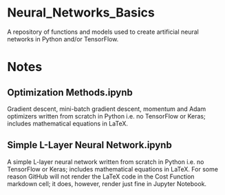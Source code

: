# Neural_Networks_Basics

A repository of functions and models used to create artificial neural networks in Python and/or TensorFlow.

# Notes

## Optimization Methods.ipynb

Gradient descent, mini-batch gradient descent, momentum and Adam optimizers written from scratch in Python i.e. no TensorFlow or Keras; includes mathematical equations in LaTeX. 

## Simple L-Layer Neural Network.ipynb

A simple L-layer neural network written from scratch in Python i.e. no TensorFlow or Keras; includes mathematical equations in LaTeX.  For some reason GitHub will not render the LaTeX code in the Cost Function markdown cell; it does, however, render just fine in Jupyter Notebook.
